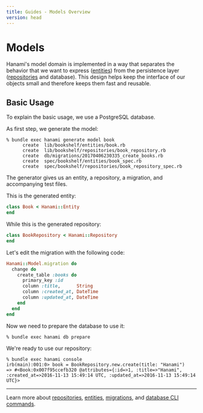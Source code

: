 ```yaml
---
title: Guides - Models Overview
version: head
---
```


# Models

Hanami's model domain is implemented in a way that separates the behavior that we want to express ([entities](/guides/head/models/entities)) from the persistence layer ([repositories](/guides/head/models/repositories) and database).
This design helps keep the interface of our objects small and therefore keeps them fast and reusable.

## Basic Usage

To explain the basic usage, we use a PostgreSQL database.

As first step, we generate the model:

```shell
% bundle exec hanami generate model book
      create  lib/bookshelf/entities/book.rb
      create  lib/bookshelf/repositories/book_repository.rb
      create  db/migrations/20170406230335_create_books.rb
      create  spec/bookshelf/entities/book_spec.rb
      create  spec/bookshelf/repositories/book_repository_spec.rb
```

The generator gives us an entity, a repository, a migration, and accompanying test files.

This is the generated entity:

```ruby
class Book < Hanami::Entity
end
```

While this is the generated repository:

```ruby
class BookRepository < Hanami::Repository
end
```

Let's edit the migration with the following code:

```ruby
Hanami::Model.migration do
  change do
    create_table :books do
      primary_key :id
      column :title,      String
      column :created_at, DateTime
      column :updated_at, DateTime
    end
  end
end
```

Now we need to prepare the database to use it:

```shell
% bundle exec hanami db prepare
```

We're ready to use our repository:

```shell
% bundle exec hanami console
irb(main):001:0> book = BookRepository.new.create(title: "Hanami")
=> #<Book:0x007f95ccefb320 @attributes={:id=>1, :title=>"Hanami", :created_at=>2016-11-13 15:49:14 UTC, :updated_at=>2016-11-13 15:49:14 UTC}>
```

---

Learn more about [repositories](/guides/head/models/repositories), [entities](/guides/head/models/entities), [migrations](/guides/head/migrations/overview), and [database CLI commands](/guides/head/command-line/database).
